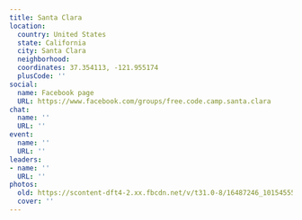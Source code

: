 ```yaml
---
title: Santa Clara
location:
  country: United States
  state: California
  city: Santa Clara
  neighborhood: 
  coordinates: 37.354113, -121.955174
  plusCode: ''
social:
  name: Facebook page
  URL: https://www.facebook.com/groups/free.code.camp.santa.clara
chat:
  name: ''
  URL: ''
event:
  name: ''
  URL: ''
leaders:
- name: ''
  URL: ''
photos:
  old: https://scontent-dft4-2.xx.fbcdn.net/v/t31.0-8/16487246_10154555617494081_8723300395177677824_o.jpg?oh=4c881ce523638a5b70efae367009d90b&oe=594C9D55
  cover: ''
---
```

